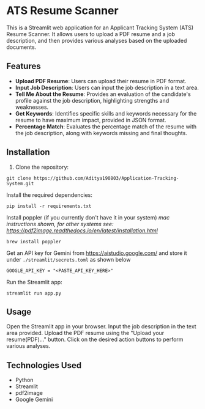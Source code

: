 # ATS Resume Scanner

This is a Streamlit web application for an Applicant Tracking System (ATS) Resume Scanner. It allows users to upload a PDF resume and a job description, and then provides various analyses based on the uploaded documents.

## Features

- **Upload PDF Resume**: Users can upload their resume in PDF format.
- **Input Job Description**: Users can input the job description in a text area.
- **Tell Me About the Resume**: Provides an evaluation of the candidate's profile against the job description, highlighting strengths and weaknesses.
- **Get Keywords**: Identifies specific skills and keywords necessary for the resume to have maximum impact, provided in JSON format.
- **Percentage Match**: Evaluates the percentage match of the resume with the job description, along with keywords missing and final thoughts.

## Installation

1. Clone the repository:

```
git clone https://github.com/Aditya190803/Application-Tracking-System.git
```

Install the required dependencies:
```
pip install -r requirements.txt
```
Install poppler (if you currently don't have it in your system)
_mac instructions shown, for other systems see: https://pdf2image.readthedocs.io/en/latest/installation.html_

```
brew install poppler
```
Get an API key for Gemini from https://aistudio.google.com/ and store it under `./streamlit/secrets.toml` as shown below
```
GOOGLE_API_KEY = "<PASTE_API_KEY_HERE>"
```
Run the Streamlit app:
```
streamlit run app.py
```

## Usage
Open the Streamlit app in your browser.
Input the job description in the text area provided.
Upload the PDF resume using the "Upload your resume(PDF)..." button.
Click on the desired action buttons to perform various analyses.

## Technologies Used
- Python
- Streamlit
- pdf2image
- Google Gemini
